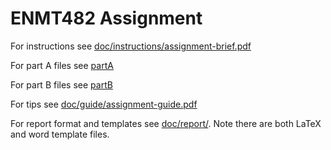 ENMT482 Assignment
==================

For instructions see [doc/instructions/assignment-brief.pdf](doc/instructions/assignment-brief.pdf)

For part A files see [partA](partA)

For part B files see [partB](partB)

For tips see [doc/guide/assignment-guide.pdf](doc/guide/assignment-guide.pdf)

For report format and templates see [doc/report/](doc/report).  Note there are both LaTeX and word template files.


